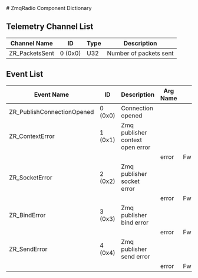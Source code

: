 <title>ZmqRadio Component Dictionary</title>
# ZmqRadio Component Dictionary


## Telemetry Channel List

|Channel Name|ID|Type|Description|
|---|---|---|---|
|ZR_PacketsSent|0 (0x0)|U32|Number of packets sent|

## Event List

|Event Name|ID|Description|Arg Name|Arg Type|Arg Size|Description
|---|---|---|---|---|---|---|
|ZR_PublishConnectionOpened|0 (0x0)|Connection opened| | | | |
|ZR_ContextError|1 (0x1)|Zmq publisher context open error| | | | |
| | | |error|Fw::LogStringArg&|80||    
|ZR_SocketError|2 (0x2)|Zmq publisher socket error| | | | |
| | | |error|Fw::LogStringArg&|80||    
|ZR_BindError|3 (0x3)|Zmq publisher bind error| | | | |
| | | |error|Fw::LogStringArg&|80||    
|ZR_SendError|4 (0x4)|Zmq publisher send error| | | | |
| | | |error|Fw::LogStringArg&|80||    
